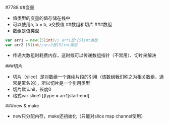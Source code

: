 #7788
##变量
* 值类型的变量的值存储在栈中
* 可以使用a, b = b, a交换值
##数组和切片
###数组
* 数组是值类型
```go
var arr1 = new([5]int)// arr1是*[5]int类型
var arr2 [5]int//arr2是[5]int类型
```
* 传递大数组时耗费内存，这时候可以传递数组指针（不常用）、切片来解决

###切片
* 切片（slice）是对数组一个连续片段的引用（该数组我们称之为相关数组，通常是匿名的），所以切片是一个引用类型
* 切片默认nil，长度0
* 格式var slice1 []type = arr1[start:end]

###new & make
* new只分配内存，make还初始化（只能对slice map channel使用）
